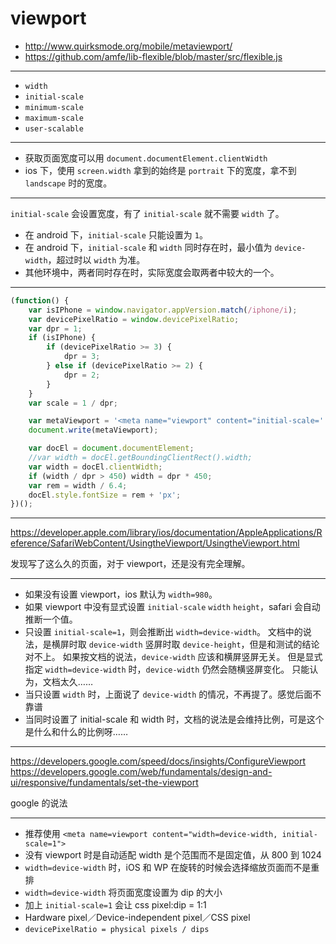 # viewport

+ http://www.quirksmode.org/mobile/metaviewport/
+ https://github.com/amfe/lib-flexible/blob/master/src/flexible.js

---

+ `width`
+ `initial-scale`
+ `minimum-scale`
+ `maximum-scale`
+ `user-scalable`

---

+ 获取页面宽度可以用 `document.documentElement.clientWidth`
+ ios 下，使用 `screen.width` 拿到的始终是 `portrait` 下的宽度，拿不到 `landscape` 时的宽度。

---

`initial-scale` 会设置宽度，有了 `initial-scale` 就不需要 `width` 了。

+ 在 android 下，`initial-scale` 只能设置为 `1`。
+ 在 android 下，`initial-scale` 和 `width` 同时存在时，最小值为 `device-width`，超过时以 `width` 为准。
+ 其他环境中，两者同时存在时，实际宽度会取两者中较大的一个。

---

```js
(function() {
    var isIPhone = window.navigator.appVersion.match(/iphone/i);
    var devicePixelRatio = window.devicePixelRatio;
    var dpr = 1;
    if (isIPhone) {
        if (devicePixelRatio >= 3) {
            dpr = 3;
        } else if (devicePixelRatio >= 2) {
            dpr = 2;
        }
    }
    var scale = 1 / dpr;

    var metaViewport = '<meta name="viewport" content="initial-scale=' + scale + '" />';
    document.write(metaViewport);

    var docEl = document.documentElement;
    //var width = docEl.getBoundingClientRect().width;
    var width = docEl.clientWidth;
    if (width / dpr > 450) width = dpr * 450;
    var rem = width / 6.4;
    docEl.style.fontSize = rem + 'px';
})();
```

---

https://developer.apple.com/library/ios/documentation/AppleApplications/Reference/SafariWebContent/UsingtheViewport/UsingtheViewport.html

发现写了这么久的页面，对于 viewport，还是没有完全理解。

---

+ 如果没有设置 viewport，ios 默认为 `width=980`。
+ 如果 viewport 中没有显式设置 `initial-scale` `width` `height`，safari 会自动推断一个值。
+ 只设置 `initial-scale=1`，则会推断出 `width=device-width`。
    文档中的说法，是横屏时取 `device-width` 竖屏时取 `device-height`，但是和测试的结论对不上。
    如果按文档的说法，`device-width` 应该和横屏竖屏无关。
    但是显式指定 `width=device-width` 时，`device-width` 仍然会随横竖屏变化。
    只能认为，文档太久……
+ 当只设置 `width` 时，上面说了 `device-width` 的情况，不再提了。感觉后面不靠谱
+ 当同时设置了 initial-scale 和 width 时，文档的说法是会维持比例，可是这个是什么和什么的比例呀……

---

https://developers.google.com/speed/docs/insights/ConfigureViewport
https://developers.google.com/web/fundamentals/design-and-ui/responsive/fundamentals/set-the-viewport

google 的说法

---

+ 推荐使用 `<meta name=viewport content="width=device-width, initial-scale=1">`
+ 没有 viewport 时是自动适配 width 是个范围而不是固定值，从 800 到 1024
+ `width=device-width` 时，iOS 和 WP 在旋转的时候会选择缩放页面而不是重排
+ `width=device-width` 将页面宽度设置为 dip 的大小
+ 加上 `initial-scale=1` 会让 css pixel:dip = 1:1
+ Hardware pixel／Device-independent pixel／CSS pixel
+ `devicePixelRatio = physical pixels / dips`
